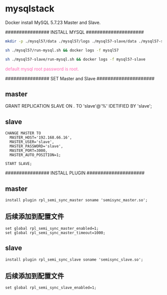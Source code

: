 # mysqlstack

Docker install MySQL 5.7.23 Master and Slave.

################ INSTALL MYSQL #####################
```bash
mkdir -p ./mysql57/data ./mysql57/logs ./mysql57-slave/data ./mysql57-slave/logs

sh ./mysql57/run-mysql.sh && docker logs -f mysql57

sh ./mysql57-slave/run-mysql.sh && docker logs -f mysql57-slave
```

 <font color="Hotpink">default mysql root password is root.</font>

################ SET Master and Slave  #####################

## master
GRANT REPLICATION SLAVE ON *.* TO 'slave'@'%' IDETIFIED BY 'slave';

## slave
```mysql
CHANGE MASTER TO
  MASTER_HOST='192.168.66.16',
  MASTER_USER='slave',
  MASTER_PASSWORD='slave',
  MASTER_PORT=3000,
  MASTER_AUTO_POSITION=1;

START SLAVE;
```
################ INSTALL PLUGIN  #####################

## master
```mysql
install plugin rpl_semi_sync_master soname 'semisync_master.so';
```
## 后续添加到配置文件
```mysql
set global rpl_semi_sync_master_enabled=1;
set global rpl_semi_sync_master_timeout=1000;
```
## slave
```mysql
install plugin rpl_semi_sync_slave soname 'semisync_slave.so';
```
## 后续添加到配置文件
```mysql
set global rpl_semi_sync_slave_enabled=1;
```

